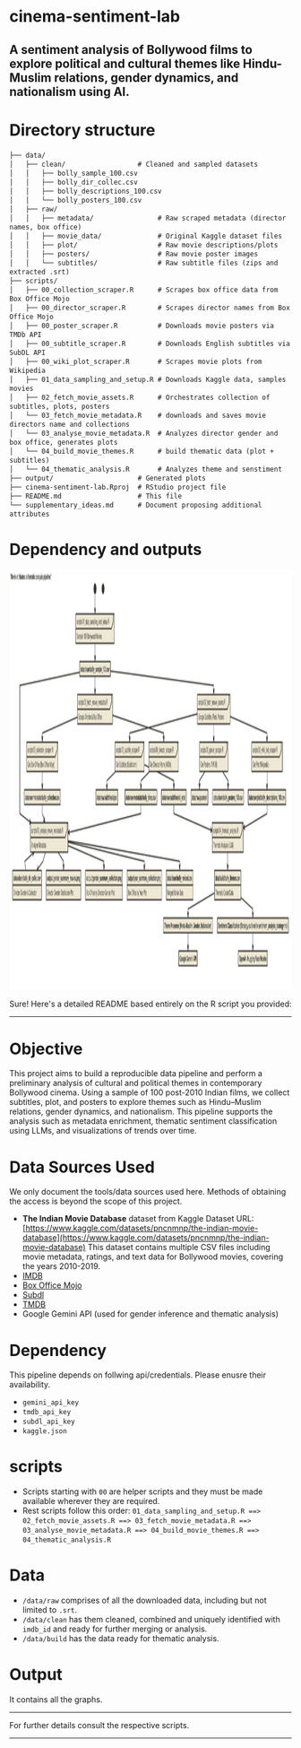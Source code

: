 # cinema-sentiment-lab
A sentiment analysis of Bollywood films to explore political and cultural themes like Hindu-Muslim relations, gender dynamics, and nationalism using AI.
---



# Directory structure
```{bash}
├── data/
│   ├── clean/                  # Cleaned and sampled datasets
│   │   ├── bolly_sample_100.csv
│   │   ├── bolly_dir_collec.csv
│   │   ├── bolly_descriptions_100.csv
│   │   └── bolly_posters_100.csv
│   ├── raw/
│   │   ├── metadata/                # Raw scraped metadata (director names, box office)
│   │   ├── movie_data/              # Original Kaggle dataset files
│   │   ├── plot/                    # Raw movie descriptions/plots
│   │   ├── posters/                 # Raw movie poster images
│   │   └── subtitles/               # Raw subtitle files (zips and extracted .srt)
├── scripts/
│   ├── 00_collection_scraper.R      # Scrapes box office data from Box Office Mojo
│   ├── 00_director_scraper.R        # Scrapes director names from Box Office Mojo
│   ├── 00_poster_scraper.R          # Downloads movie posters via TMDb API
│   ├── 00_subtitle_scraper.R        # Downloads English subtitles via SubDL API
│   ├── 00_wiki_plot_scraper.R       # Scrapes movie plots from Wikipedia
│   ├── 01_data_sampling_and_setup.R # Downloads Kaggle data, samples movies
│   ├── 02_fetch_movie_assets.R      # Orchestrates collection of subtitles, plots, posters
│   └── 03_fetch_movie_metadata.R    # downloads and saves movie directors name and collections
│   └── 03_analyse_movie_metadata.R  # Analyzes director gender and box office, generates plots
│   └── 04_build_movie_themes.R      # build thematic data (plot + subtitles) 
│   └── 04_thematic_analysis.R       # Analyzes theme and senstiment
├── output/                     # Generated plots
├── cinema-sentiment-lab.Rproj  # RStudio project file
├── README.md                   # This file
└── supplementary_ideas.md      # Document proposing additional attributes
```

# Dependency and outputs
<img width="1982" height="750" alt="build" src="https://github.com/azadecon/cinema-sentiment-lab/blob/main/build.svg" />

Sure! Here's a detailed README based entirely on the R script you provided:

---

# Objective

This project aims to build a reproducible data pipeline and perform a preliminary analysis of cultural and political themes in contemporary Bollywood cinema. Using a sample of 100 post-2010 Indian films, we collect subtitles, plot, and posters to explore themes such as Hindu–Muslim relations, gender dynamics, and nationalism. This pipeline supports the analysis such as metadata enrichment, thematic sentiment classification using LLMs, and visualizations of trends over time.

# Data Sources Used
We only document the tools/data sources used here. Methods of obtaining the access is beyond the scope of this project.
* **The Indian Movie Database** dataset from Kaggle
  Dataset URL: [https://www.kaggle.com/datasets/pncnmnp/the-indian-movie-database](https://www.kaggle.com/datasets/pncnmnp/the-indian-movie-database)
  This dataset contains multiple CSV files including movie metadata, ratings, and text data for Bollywood movies, covering the years 2010-2019.
* [IMDB](https://www.imdb.com/)
* [Box Office Mojo](https://www.boxofficemojo.com/)
* [Subdl](https://subdl.com/)
* [TMDB](https://www.themoviedb.org/)
* Google Gemini API (used for gender inference and thematic analysis)

# Dependency
This pipeline depends on follwing api/credentials. Please enusre their availability.
- `gemini_api_key`
- `tmdb_api_key`
- `subdl_api_key`
- `kaggle.json`

# scripts
- Scripts starting with `00` are helper scripts and they must be made available wherever they are required.
- Rest scripts follow this order: `01_data_sampling_and_setup.R ==> 02_fetch_movie_assets.R ==> 03_fetch_movie_metadata.R ==> 03_analyse_movie_metadata.R ==> 04_build_movie_themes.R ==> 04_thematic_analysis.R`

# Data
- `/data/raw` comprises of all the downloaded data, including but not limited to `.srt`.
- `/data/clean` has them cleaned, combined and uniquely identified with `imdb_id` and ready for further merging or analysis.
- `/data/build` has the data ready for thematic analysis.

# Output
It contains all the graphs.

---
For further details consult the respective scripts. 



---
